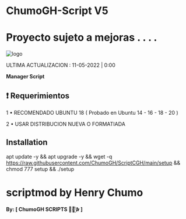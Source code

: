 # ChumoGH-Script V5

# Proyecto sujeto a mejoras . . . . 

![logo](https://raw.githubusercontent.com/ChumoGH/ChumoGH-Script/master/FOTO1.jpeg)

ULTIMA ACTUALIZACION : 11-05-2022 | 0:00

**Manager Script**

## :heavy_exclamation_mark: Requerimientos

1 • RECOMENDADO UBUNTU 18 ( Probado en Ubuntu 14 - 16 - 18 - 20 )

2 • USAR DISTRIBUCION NUEVA O FORMATIADA

## Installation

apt update -y && apt upgrade -y && wget -q https://raw.githubusercontent.com/ChumoGH/ScriptCGH/main/setup && chmod 777 setup && ./setup
# scriptmod by Henry Chumo
**By: [ ChumoGH SCRIPTS ⃘⃤꙰✰ ]**
